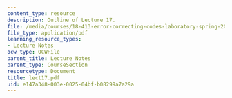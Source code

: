 ```yaml
---
content_type: resource
description: Outline of Lecture 17.
file: /media/courses/18-413-error-correcting-codes-laboratory-spring-2004/e147a348003e002504bfb08299a7a29a_lect17.pdf
file_type: application/pdf
learning_resource_types:
- Lecture Notes
ocw_type: OCWFile
parent_title: Lecture Notes
parent_type: CourseSection
resourcetype: Document
title: lect17.pdf
uid: e147a348-003e-0025-04bf-b08299a7a29a
---
```

